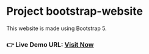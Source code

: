 # Project bootstrap-website
This website is made using Bootstrap 5.
### **👉 Live Demo URL:** <a href="https://shreyash00007.github.io/bootstrap-website/">**Visit Now** </a>
